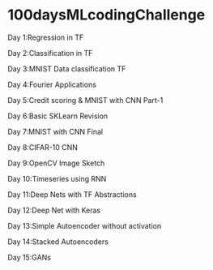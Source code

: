 # 100daysMLcodingChallenge

Day 1:Regression in TF

Day 2:Classification in TF

Day 3:MNIST Data classification TF

Day 4:Fourier Applications

Day 5:Credit scoring & MNIST with CNN Part-1

Day 6:Basic SKLearn Revision

Day 7:MNIST with CNN Final

Day 8:CIFAR-10 CNN

Day 9:OpenCV Image Sketch

Day 10:Timeseries using RNN

Day 11:Deep Nets with TF Abstractions

Day 12:Deep Net with Keras

Day 13:Simple Autoencoder without activation

Day 14:Stacked Autoencoders

Day 15:GANs
